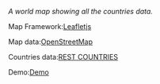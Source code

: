 _A world map showing all the countries data._

Map Framework:[Leafletjs](https://leafletjs.com/)

Map data:[OpenStreetMap](https://www.openstreetmap.org)

Countries data:[REST COUNTRIES](https://restcountries.com/)

Demo:[Demo](https://superyngo.github.io/countries_around_world/)
